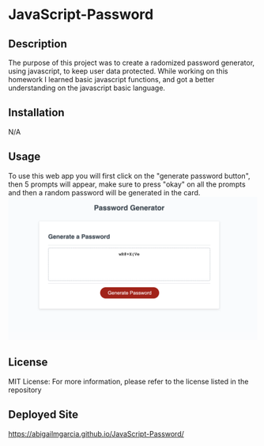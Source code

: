 # JavaScript-Password

## Description

The purpose of this project was to create a radomized password generator, using javascript, to keep user data protected. While working on this homework I learned basic javascript functions, and got a better understanding on the javascript basic language. 


## Installation

N/A

## Usage

To use this web app you will first click on the "generate password button", then 5 prompts will appear, make sure to press "okay" on all the prompts and then a random password will be generated in the card.
![alt text](./assets/images/passwordgen.png)

## License

MIT License: For more information, please refer to the license listed in the repository

## Deployed Site

https://abigailmgarcia.github.io/JavaScript-Password/




